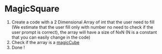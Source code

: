# MagicSquare

1) Create a code with a 2 Dimensional Array of int that the user need to fill (We estimate that the user fill only with number no need to check if the user prompt is correct), the array will have a size of NxN (N is a constant that you can easily change in the code)
2) Check if the array is a [magicCube](https://en.wikipedia.org/wiki/Magic_square)
3) Done ! 
